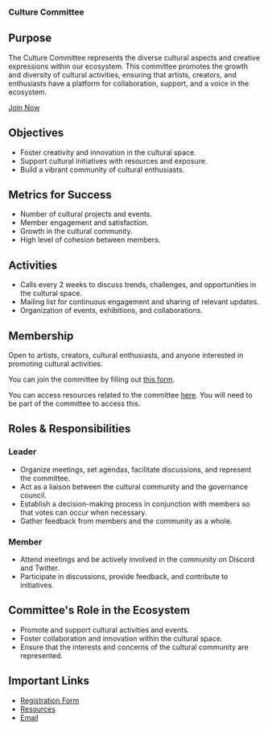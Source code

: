 ### Culture Committee

## **Purpose**

The Culture Committee represents the diverse cultural aspects and creative expressions within our ecosystem. This committee promotes the growth and diversity of cultural activities, ensuring that artists, creators, and enthusiasts have a platform for collaboration, support, and a voice in the ecosystem.

[Join Now](https://forms.gle/vDt1sgkrm671Uc9q6)

## **Objectives**

- Foster creativity and innovation in the cultural space.
- Support cultural initiatives with resources and exposure.
- Build a vibrant community of cultural enthusiasts.

## **Metrics for Success**

- Number of cultural projects and events.
- Member engagement and satisfaction.
- Growth in the cultural community.
- High level of cohesion between members.

## **Activities**

- Calls every 2 weeks to discuss trends, challenges, and opportunities in the cultural space.
- Mailing list for continuous engagement and sharing of relevant updates.
- Organization of events, exhibitions, and collaborations.

## **Membership**

Open to artists, creators, cultural enthusiasts, and anyone interested in promoting cultural activities.

You can join the committee by filling out [this form](https://forms.gle/vDt1sgkrm671Uc9q6).

You can access resources related to the committee [here](https://drive.google.com/drive/folders/1eFE60Oy9WwurGwRj5WAvdKazzsF86evh?usp=drive_link). You will need to be part of the committee to access this.

## **Roles & Responsibilities**

### **Leader**

- Organize meetings, set agendas, facilitate discussions, and represent the committee.
- Act as a liaison between the cultural community and the governance council.
- Establish a decision-making process in conjunction with members so that votes can occur when necessary.
- Gather feedback from members and the community as a whole.

### **Member**

- Attend meetings and be actively involved in the community on Discord and Twitter.
- Participate in discussions, provide feedback, and contribute to initiatives.

## **Committee's Role in the Ecosystem**

- Promote and support cultural activities and events.
- Foster collaboration and innovation within the cultural space.
- Ensure that the interests and concerns of the cultural community are represented.

## **Important Links**

- [Registration Form](https://forms.gle/vDt1sgkrm671Uc9q6)
- [Resources](https://drive.google.com/drive/folders/1eFE60Oy9WwurGwRj5WAvdKazzsF86evh?usp=sharing)
- [Email](mailto:culture-committee@voi.network)